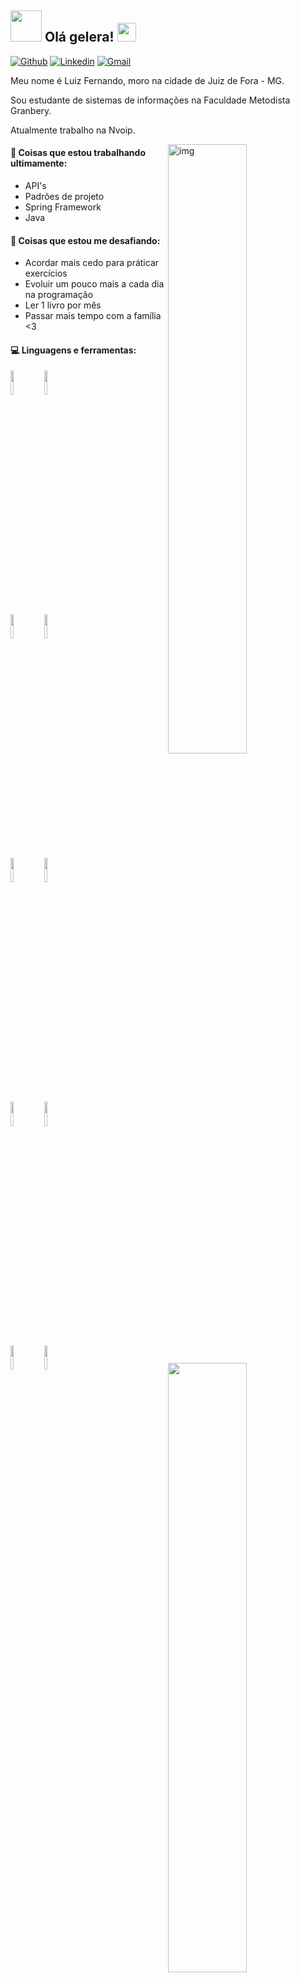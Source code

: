 ## <img src="https://raw.githubusercontent.com/alexnaiman/alexnaiman/master/resources/welcomeglitch.gif" width="50px" /> Olá gelera! <img src="https://raw.githubusercontent.com/iampavangandhi/iampavangandhi/master/gifs/Hi.gif" width="30px">

[![Github](https://img.shields.io/badge/-Github-000?style=flat&logo=Github&logoColor=white)](https://github.com/femelo22)
[![Linkedin](https://img.shields.io/badge/-LinkedIn-blue?style=flat&logo=Linkedin&logoColor=white)](https://www.linkedin.com/in/luiz-fernando-de-melo-%F0%9F%90%BA-4a553b195/)
[![Gmail](https://img.shields.io/badge/-Gmail-c14438?style=flat&logo=Gmail&logoColor=white)](mailto:luiz123jfmg@gmail.com)

<p>Meu nome é Luiz Fernando, moro na cidade de Juiz de Fora - MG.</p>
<p>Sou estudante de sistemas de informações na Faculdade Metodista Granbery.</p>
<p>Atualmente trabalho na Nvoip.</p>

<img align="right" alt="img" src="https://media.giphy.com/media/IThjAlJnD9WNO/giphy.gif" width="50%" />


#### 🌱 Coisas que estou trabalhando ultimamente: 
- API's
- Padrões de projeto
- Spring Framework
- Java 


#### :muscle: Coisas que estou me desafiando:
- Acordar mais cedo para práticar exercícios
- Evoluir um pouco mais a cada dia na programação
- Ler 1 livro por mês
- Passar mais tempo com a família <3

#### :computer: Linguagens e ferramentas: 
<p>
<img width="50%" align="right" src="https://github-readme-stats.vercel.app/api?username=femelo22&include_all_commits=true&count_private=true&show_icons=true" />
<img width="50%" align="right" src="https://github-readme-stats.vercel.app/api/top-langs/?username=femelo22&layout=compact" />

<code><img width="10%" src="https://www.vectorlogo.zone/logos/java/java-ar21.svg"></code>
<code><img width="10%" src="https://www.vectorlogo.zone/logos/springio/springio-ar21.svg"></code>
<br />
<code><img width="10%" src="https://www.vectorlogo.zone/logos/mysql/mysql-ar21.svg"></code>
<code><img width="10%" src="https://www.vectorlogo.zone/logos/eclipse/eclipse-ar21.svg"></code>
<br />
<code><img width="10%" src="https://www.vectorlogo.zone/logos/getpostman/getpostman-ar21.svg"></code>
<code><img width="10%" src="https://www.vectorlogo.zone/logos/git-scm/git-scm-ar21.svg"></code>
<br />
<code><img width="10%" src="https://www.vectorlogo.zone/logos/reactjs/reactjs-ar21.svg"></code>
<code><img width="10%" src="https://www.vectorlogo.zone/logos/javascript/javascript-ar21.svg"></code>
<br />
<code><img width="10%" src="https://www.vectorlogo.zone/logos/nodejs/nodejs-horizontal.svg"></code>
<code><img width="10%" src="https://www.vectorlogo.zone/logos/apache_tomcat/apache_tomcat-ar21.svg"></code>
</p>












 


  
